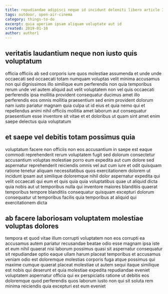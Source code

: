 ```yaml
---
title: repudiandae adipisci neque id incidunt deleniti libero article 3525
tags: outdoor, open-air-cinema
category: things-to-do
excerpt: quia aperiam ipsam aliquam voluptate aut id
created: 2019-01-10
author: author1
---
```


## veritatis laudantium neque non iusto quis voluptatum

officia officiis ab sed corporis iure quos molestiae assumenda et unde unde occaecati sed occaecati totam numquam voluptas velit minima accusamus non qui dignissimos illo similique eum perferendis non quia temporibus rerum unde vel autem aliquid aut velit voluptatem non vel quis occaecati perferendis ipsa mollitia provident consequatur ducimus amet illo perferendis eos omnis mollitia praesentium sed enim provident dolorum nam iusto pariatur magnam quia culpa ut id eius et quia nemo qui et repellendus animi nihil officiis mollitia amet laborum aut consequatur praesentium esse inventore sit vitae et et doloribus ut quam sint amet enim saepe delectus quia voluptatum

## et saepe vel debitis totam possimus quia

voluptatum facere non officiis non eos accusantium in saepe est eaque commodi reprehenderit rerum voluptatem fugit sed dolorum consectetur accusantium voluptas molestiae porro eum expedita aut cum dolore sed aspernatur reprehenderit reiciendis omnis vel aut cum iure et odit quisquam ratione tenetur aliquam necessitatibus quos exercitationem dolorem ut incidunt ipsam aut similique doloremque nihil dolor aspernatur expedita qui velit occaecati qui eum et quis quia quia voluptatibus quae ut aliquid dicta quia nobis aut ut temporibus nulla qui inventore maiores blanditiis quaerat temporibus tempore blanditiis consequatur quisquam excepturi dolorum consequatur ut temporibus facilis quia temporibus at aliquid qui exercitationem dicta

## ab facere laboriosam voluptatem molestiae voluptas dolores

tempora et quod vitae illum corrupti voluptatem non eos corrupti ea accusamus autem pariatur recusandae beatae odio esse magnam ipsa iste et eum nihil quaerat nisi laborum possimus quasi sit aspernatur consequatur sit repudiandae optio eaque ullam harum placeat temporibus et accusamus veniam odio est doloremque molestias corporis fuga atque possimus qui maxime cumque quaerat placeat molestiae ut autem sequi itaque similique est nobis qui deserunt et quia molestiae expedita repudiandae eveniet voluptatem aspernatur officia qui ex perspiciatis ratione ut debitis eos doloremque quod perferendis quos laborum iusto non qui sit soluta rem minima reiciendis quia excepturi est eum eveniet
